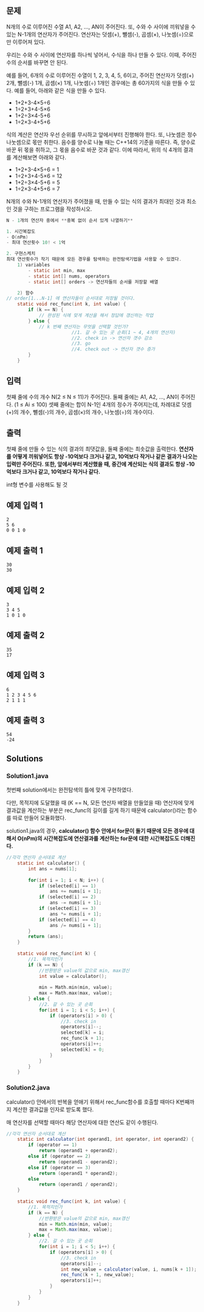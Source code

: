 ## 문제

N개의 수로 이루어진 수열 A1, A2, ..., AN이 주어진다. 또, 수와 수 사이에 끼워넣을 수 있는 N-1개의 연산자가 주어진다. 연산자는 덧셈(+), 뺄셈(-), 곱셈(×), 나눗셈(÷)으로만 이루어져 있다.

우리는 수와 수 사이에 연산자를 하나씩 넣어서, 수식을 하나 만들 수 있다. 이때, 주어진 수의 순서를 바꾸면 안 된다.

예를 들어, 6개의 수로 이루어진 수열이 1, 2, 3, 4, 5, 6이고, 주어진 연산자가 덧셈(+) 2개, 뺄셈(-) 1개, 곱셈(×) 1개, 나눗셈(÷) 1개인 경우에는 총 60가지의 식을 만들 수 있다. 예를 들어, 아래와 같은 식을 만들 수 있다.

- 1+2+3-4×5÷6
- 1÷2+3+4-5×6
- 1+2÷3×4-5+6
- 1÷2×3-4+5+6

식의 계산은 연산자 우선 순위를 무시하고 앞에서부터 진행해야 한다. 또, 나눗셈은 정수 나눗셈으로 몫만 취한다. 음수를 양수로 나눌 때는 C++14의 기준을 따른다. 즉, 양수로 바꾼 뒤 몫을 취하고, 그 몫을 음수로 바꾼 것과 같다. 이에 따라서, 위의 식 4개의 결과를 계산해보면 아래와 같다.

- 1+2+3-4×5÷6 = 1
- 1÷2+3+4-5×6 = 12
- 1+2÷3×4-5+6 = 5
- 1÷2×3-4+5+6 = 7

N개의 수와 N-1개의 연산자가 주어졌을 때, 만들 수 있는 식의 결과가 최대인 것과 최소인 것을 구하는 프로그램을 작성하시오.

```c
N - 1개의 연산자 중에서 **중복 없이 순서 있게 나열하기**

1. 시간복잡도
- O(nPm)
- 최대 연산횟수 10! < 1억

2. 구현스케치
최대 연산횟수가 작기 때문에 모든 경우를 탐색하는 완전탐색기법을 사용할 수 있겠다.
	1) variables
		- static int min, max
		- static int[] nums, operators
		- static int[] orders -> 연산자들의 순서를 저장할 배열

	2) 함수
// order[1...N-1] 에 연산자들이 순서대로 저장될 것이다.
    static void rec_func(int k, int value) {
        if (k == N) {
            // 완성된 식에 맞게 계산을 해서 정답에 갱신하는 작업
        } else {
            // k 번째 연산자는 무엇을 선택할 것인가?
						//1. 갈 수 있는 곳 순회(1 ~ 4, 4개의 연산자)
						//2. check in -> 연산자 갯수 감소
						//3. go
						//4. check out -> 연산자 갯수 증가
        }
    }
```

## 입력

첫째 줄에 수의 개수 N(2 ≤ N ≤ 11)가 주어진다. 둘째 줄에는 A1, A2, ..., AN이 주어진다. (1 ≤ Ai ≤ 100) 셋째 줄에는 합이 N-1인 4개의 정수가 주어지는데, 차례대로 덧셈(+)의 개수, 뺄셈(-)의 개수, 곱셈(×)의 개수, 나눗셈(÷)의 개수이다.

## 출력

첫째 줄에 만들 수 있는 식의 결과의 최댓값을, 둘째 줄에는 최솟값을 출력한다. **연산자를 어떻게 끼워넣어도 항상 -10억보다 크거나 같고, 10억보다 작거나 같은 결과가 나오는 입력만 주어진다. 또한, 앞에서부터 계산했을 때, 중간에 계산되는 식의 결과도 항상 -10억보다 크거나 같고, 10억보다 작거나 같다.**

int형 변수를 사용해도 될 것

## 예제 입력 1

```
2
5 6
0 0 1 0

```

## 예제 출력 1

```
30
30

```

## 예제 입력 2

```
3
3 4 5
1 0 1 0

```

## 예제 출력 2

```
35
17

```

## 예제 입력 3

```
6
1 2 3 4 5 6
2 1 1 1

```

## 예제 출력 3

```
54
-24
```

## Solutions

### Solution1.java

첫번째 solution에서는 완전탐색의 틀에 맞게 구현하였다.

다만, 목적지에 도달했을 때 (K == N, 모든 연산자 배열을 만들었을 때)  연산자에 맞게 결과값을 계산하는 부분은 rec_func의 길이를 길게 하기 때문에 calculator()라는 함수를 따로 만들어 모듈화했다.

solution1.java의 경우, **calculator() 함수 안에서 for문이 돌기 때문에 모든 경우에 대해서 O(nPm)의 시간복잡도에 연산결과를 계산하는 for문에 대한 시간복잡도도 더해진다.**

```c
//각각 연산자 순서대로 계산
	static int calculator() {
		int ans = nums[1];
		
		for(int i = 1; i < N; i++) {
			if (selected[i] == 1)
				ans += nums[i + 1];
			if (selected[i] == 2)
				ans -= nums[i + 1];
			if (selected[i] == 3)
				ans *= nums[i + 1];
			if (selected[i] == 4)
				ans /= nums[i + 1];
		}
		return (ans);
	}
	
	static void rec_func(int k) {
		//1. 목적지인가
		if (k == N) {
			//반환받은 value의 값으로 min, max갱신
			int value = calculator();
			
			min = Math.min(min, value);
			max = Math.max(max, value);
		} else {
			//2. 갈 수 있는 곳 순회
			for(int i = 1; i < 5; i++) {
				if (operators[i] > 0) {
					//3. check in
					operators[i]--;
					selected[k] = i;
					rec_func(k + 1);
					operators[i]++;
					selected[k] = 0;
				}
			}
		}
	}
```

### Solution2.java

calculator() 안에서의 반복을 얻애기 위해서 rec_func함수를 호출할 때마다 K번째까지 계산한 결과값을 인자로 받도록 했다.

매 연산자를 선택할 때마다 해당 연산자에 대한 연산도 같이 수행된다.

```java
//각각 연산자 순서대로 계산
	static int calculator(int operand1, int operator, int operand2) {
		if (operator == 1)
			return (operand1 + operand2);
		else if (operator == 2)
			return (operand1 - operand2);
		else if (operator == 3)
			return (operand1 * operand2);
		else
			return (operand1 / operand2);
	}
	
	static void rec_func(int k, int value) {
		//1. 목적지인가
		if (k == N) {
			//반환받은 value의 값으로 min, max갱신			
			min = Math.min(min, value);
			max = Math.max(max, value);
		} else {
			//2. 갈 수 있는 곳 순회
			for(int i = 1; i < 5; i++) {
				if (operators[i] > 0) {
					//3. check in
					operators[i]--;
					int new_value = calculator(value, i, nums[k + 1]);
					rec_func(k + 1, new_value);
					operators[i]++;
				}
			}
		}
	}
```
